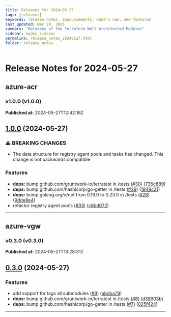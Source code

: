 ```yaml
---
title: Releases for 2024-05-27
tags: [releases]
keywords: release notes, announcements, what's new, new features
last_updated: Mar 20, 2025
summary: "Releases of the Terraform Well Architected Modules"
sidebar: mydoc_sidebar
permalink: release_notes_20240527.html
folder: release_notes
---
```


# Release Notes for 2024-05-27

## azure-acr
### v1.0.0 (v1.0.0)
**Published at:** 2024-05-27T12:42:16Z

## [1.0.0](https://github.com/CloudNationHQ/terraform-azure-acr/compare/v0.6.0...v1.0.0) (2024-05-27)


### ⚠ BREAKING CHANGES

* The data structure for registry agent pools and tasks has changed. This change is not backwards compatible

### Features

* **deps:** bump github.com/gruntwork-io/terratest in /tests ([#30](https://github.com/CloudNationHQ/terraform-azure-acr/issues/30)) ([736c889](https://github.com/CloudNationHQ/terraform-azure-acr/commit/736c88915c70fe1eeee436e77dc33a160ee572c7))
* **deps:** bump github.com/hashicorp/go-getter in /tests ([#29](https://github.com/CloudNationHQ/terraform-azure-acr/issues/29)) ([1949c21](https://github.com/CloudNationHQ/terraform-azure-acr/commit/1949c21ac0f4a392af53d865ea7698d264050c13))
* **deps:** bump golang.org/x/net from 0.19.0 to 0.23.0 in /tests ([#28](https://github.com/CloudNationHQ/terraform-azure-acr/issues/28)) ([9dde8e4](https://github.com/CloudNationHQ/terraform-azure-acr/commit/9dde8e496db1b4aeed6bf9df333ee965368a84c5))
* refactor registry agent pools ([#33](https://github.com/CloudNationHQ/terraform-azure-acr/issues/33)) ([c8bd072](https://github.com/CloudNationHQ/terraform-azure-acr/commit/c8bd0725234e834f8950e88fc320bddfefcea879))

---

## azure-vgw
### v0.3.0 (v0.3.0)
**Published at:** 2024-05-27T13:28:31Z

## [0.3.0](https://github.com/CloudNationHQ/terraform-azure-vgw/compare/v0.2.0...v0.3.0) (2024-05-27)


### Features

* add support for tags all submodules ([#9](https://github.com/CloudNationHQ/terraform-azure-vgw/issues/9)) ([abdba79](https://github.com/CloudNationHQ/terraform-azure-vgw/commit/abdba799b27ae7b63d4fa330178e4a5e16234710))
* **deps:** bump github.com/gruntwork-io/terratest in /tests ([#8](https://github.com/CloudNationHQ/terraform-azure-vgw/issues/8)) ([d38903b](https://github.com/CloudNationHQ/terraform-azure-vgw/commit/d38903b9e6d001614711f10d0117dfc7a8b47407))
* **deps:** bump github.com/hashicorp/go-getter in /tests ([#7](https://github.com/CloudNationHQ/terraform-azure-vgw/issues/7)) ([025f424](https://github.com/CloudNationHQ/terraform-azure-vgw/commit/025f424b687d82bb01076ff5f7bc68d4ecd534c4))

---

